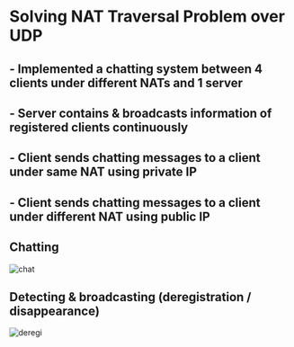 # Solving NAT Traversal Problem over UDP
## - Implemented a chatting system between 4 clients under different NATs and 1 server
## - Server contains & broadcasts information of registered clients continuously
## - Client sends chatting messages to a client under same NAT using private IP
## - Client sends chatting messages to a client under different NAT using public IP

## Chatting
![chat](https://user-images.githubusercontent.com/76514241/119774987-f288ff80-befd-11eb-9fe3-a922aa20c2cf.jpg)

## Detecting & broadcasting (deregistration / disappearance)
![deregi](https://user-images.githubusercontent.com/76514241/119775118-22d09e00-befe-11eb-8c77-0818272ed9d9.jpg)
